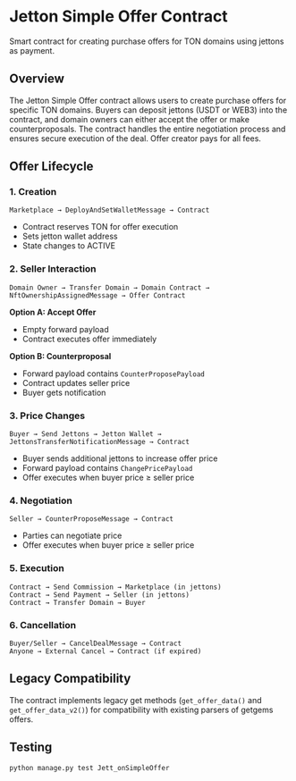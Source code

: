 # Jetton Simple Offer Contract

Smart contract for creating purchase offers for TON domains using jettons as payment.

## Overview

The Jetton Simple Offer contract allows users to create purchase offers for specific TON domains. Buyers can deposit jettons (USDT or WEB3) into the contract, and domain owners can either accept the offer or make counterproposals. The contract handles the entire negotiation process and ensures secure execution of the deal. Offer creator pays for all fees.

## Offer Lifecycle

### 1. Creation
```
Marketplace → DeployAndSetWalletMessage → Contract
```
- Contract reserves TON for offer execution
- Sets jetton wallet address
- State changes to ACTIVE

### 2. Seller Interaction
```
Domain Owner → Transfer Domain → Domain Contract → NftOwnershipAssignedMessage → Offer Contract
```

**Option A: Accept Offer**
- Empty forward payload
- Contract executes offer immediately

**Option B: Counterproposal**
- Forward payload contains `CounterProposePayload`
- Contract updates seller price
- Buyer gets notification

### 3. Price Changes
```
Buyer → Send Jettons → Jetton Wallet → JettonsTransferNotificationMessage → Contract
```
- Buyer sends additional jettons to increase offer price
- Forward payload contains `ChangePricePayload`
- Offer executes when buyer price ≥ seller price

### 4. Negotiation
```
Seller → CounterProposeMessage → Contract
```
- Parties can negotiate price
- Offer executes when buyer price ≥ seller price

### 5. Execution
```
Contract → Send Commission → Marketplace (in jettons)
Contract → Send Payment → Seller (in jettons)
Contract → Transfer Domain → Buyer
```

### 6. Cancellation
```
Buyer/Seller → CancelDealMessage → Contract
Anyone → External Cancel → Contract (if expired)
```

## Legacy Compatibility

The contract implements legacy get methods (`get_offer_data()` and `get_offer_data_v2()`) for compatibility with existing parsers of getgems offers.

## Testing

```shell
python manage.py test Jett_onSimpleOffer
```
